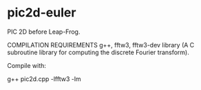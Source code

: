 # pic2d-euler
PIC 2D before Leap-Frog.

COMPILATION REQUIREMENTS
g++, fftw3, fftw3-dev library (A C subroutine library for computing the discrete Fourier transform).

Compile with:

g++ pic2d.cpp -lfftw3 -lm
